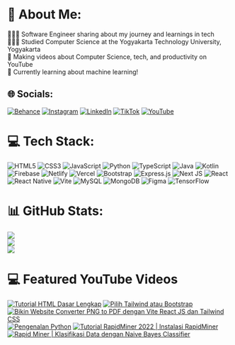 # 💫 About Me:
🧑🏻‍💻 Software Engineer sharing about my journey and learnings in tech<br>👨🏻‍🏫 Studied Computer Science at the Yogyakarta Technology University, Yogyakarta<br>🎨 Making videos about Computer Science, tech, and productivity on YouTube<br>💭 Currently learning about machine learning!


## 🌐 Socials:
[![Behance](https://img.shields.io/badge/Behance-1769ff?logo=behance&logoColor=white)](https://behance.net/dimaspermana8) [![Instagram](https://img.shields.io/badge/Instagram-%23E4405F.svg?logo=Instagram&logoColor=white)](https://instagram.com/dimpmna) [![LinkedIn](https://img.shields.io/badge/LinkedIn-%230077B5.svg?logo=linkedin&logoColor=white)](https://linkedin.com/in/dimaspmna) [![TikTok](https://img.shields.io/badge/TikTok-%23000000.svg?logo=TikTok&logoColor=white)](https://tiktok.com/@gapapakoding) [![YouTube](https://img.shields.io/badge/YouTube-%23FF0000.svg?logo=YouTube&logoColor=white)](https://youtube.com/@codedimas) 

# 💻 Tech Stack:
![HTML5](https://img.shields.io/badge/html5-%23E34F26.svg?style=for-the-badge&logo=html5&logoColor=white) ![CSS3](https://img.shields.io/badge/css3-%231572B6.svg?style=for-the-badge&logo=css3&logoColor=white) ![JavaScript](https://img.shields.io/badge/javascript-%23323330.svg?style=for-the-badge&logo=javascript&logoColor=%23F7DF1E) ![Python](https://img.shields.io/badge/python-3670A0?style=for-the-badge&logo=python&logoColor=ffdd54) ![TypeScript](https://img.shields.io/badge/typescript-%23007ACC.svg?style=for-the-badge&logo=typescript&logoColor=white) ![Java](https://img.shields.io/badge/java-%23ED8B00.svg?style=for-the-badge&logo=openjdk&logoColor=white) ![Kotlin](https://img.shields.io/badge/kotlin-%237F52FF.svg?style=for-the-badge&logo=kotlin&logoColor=white) ![Firebase](https://img.shields.io/badge/firebase-%23039BE5.svg?style=for-the-badge&logo=firebase) ![Netlify](https://img.shields.io/badge/netlify-%23000000.svg?style=for-the-badge&logo=netlify&logoColor=#00C7B7) ![Vercel](https://img.shields.io/badge/vercel-%23000000.svg?style=for-the-badge&logo=vercel&logoColor=white) ![Bootstrap](https://img.shields.io/badge/bootstrap-%238511FA.svg?style=for-the-badge&logo=bootstrap&logoColor=white) ![Express.js](https://img.shields.io/badge/express.js-%23404d59.svg?style=for-the-badge&logo=express&logoColor=%2361DAFB) ![Next JS](https://img.shields.io/badge/Next-black?style=for-the-badge&logo=next.js&logoColor=white) ![React](https://img.shields.io/badge/react-%2320232a.svg?style=for-the-badge&logo=react&logoColor=%2361DAFB) ![React Native](https://img.shields.io/badge/react_native-%2320232a.svg?style=for-the-badge&logo=react&logoColor=%2361DAFB) ![Vite](https://img.shields.io/badge/vite-%23646CFF.svg?style=for-the-badge&logo=vite&logoColor=white) ![MySQL](https://img.shields.io/badge/mysql-4479A1.svg?style=for-the-badge&logo=mysql&logoColor=white) ![MongoDB](https://img.shields.io/badge/MongoDB-%234ea94b.svg?style=for-the-badge&logo=mongodb&logoColor=white) ![Figma](https://img.shields.io/badge/figma-%23F24E1E.svg?style=for-the-badge&logo=figma&logoColor=white) ![TensorFlow](https://img.shields.io/badge/TensorFlow-%23FF6F00.svg?style=for-the-badge&logo=TensorFlow&logoColor=white)
# 📊 GitHub Stats:
![](https://github-readme-stats.vercel.app/api?username=dimaspermana293&theme=blue_navy&hide_border=false&include_all_commits=true&count_private=true)<br/>
![](https://github-readme-streak-stats.herokuapp.com/?user=dimaspermana293&theme=blue_navy&hide_border=false)<br/>
![](https://github-readme-stats.vercel.app/api/top-langs/?username=dimaspermana293&theme=blue_navy&hide_border=false&include_all_commits=true&count_private=true&layout=compact)

# 💻 Featured YouTube Videos
<!-- YouTube video cards from https://github.com/DenverCoder1/github-readme-youtube-cards -->
<!-- If you want to display the latest videos, then simply follow the instructions in the above repo. -->
<!-- If you however want to select which videos display, then you can manually generate the video link by changing the below parameters in angle brackets. -->
<!-- https://ytcards.demolab.com/?id=<video ID>&title=<video+title>&lang=en&timestamp=<video publish date in Unix time format>&background_color=%230d1117&title_color=%23ffffff&stats_color=%23dedede&max_title_lines=1&width=250&border_radius=5&duration=<video duration in seconds> "<video title>") -->
<!-- BEGIN YOUTUBE-CARDS -->
[![Tutorial HTML Dasar Lengkap](https://ytcards.demolab.com/?id=jVwNvZPQv2Y&t=173s&title=Tutorial+HTML+Dasar+Crash+Course&lang=en&timestamp=1636628400&background_color=%230d1117&title_color=%23ffffff&stats_color=%23dedede&max_title_lines=1&width=250&border_radius=5&duration=7.200 "Tutorial HTML Dasar Lengkap Crash Course")](https://youtu.be/jVwNvZPQv2Y?si=RnJNCw6yIwCLpCqu)
[![Pilih Tailwind atau Bootstrap](https://ytcards.demolab.com/?id=xoYDFqidx9Y&title=Pilih+TailwindCSS+atau+Bootstrap&lang=en&timestamp=1636628400&background_color=%230d1117&title_color=%23ffffff&stats_color=%23dedede&max_title_lines=1&width=250&border_radius=5&duration=480 "Pilih TailwindCSS atau Bootstrap")](https://youtu.be/xoYDFqidx9Y?si=mrUqfMnxD69ruPZ7)
[![Bikin Website Converter PNG to PDF dengan Vite React JS dan Tailwind CSS](https://ytcards.demolab.com/?id=fJB8k6Yf8Io&title=Bikin+Website+Converter+PNG+to+PDF+dengan+Vite+React+JS+dan+Tailwind+CSS&lang=en&timestamp=YOUR_UNIX_TIMESTAMP_HERE&background_color=%230d1117&title_color=%23ffffff&stats_color=%23dedede&max_title_lines=1&width=250&border_radius=5&duration=2400 "Bikin Website Converter PNG to PDF dengan Vite React JS dan Tailwind CSS")](https://youtu.be/fJB8k6Yf8Io?si=ijqbZH0I1hMa23x4)
[![Pengenalan Python](https://ytcards.demolab.com/?id=SFlx95G9FgU&title=Pengenalan+Python&lang=en&timestamp=YOUR_UNIX_TIMESTAMP_HERE&background_color=%230d1117&title_color=%23ffffff&stats_color=%23dedede&max_title_lines=1&width=250&border_radius=5&duration=420 "Pengenalan Python")](https://youtu.be/SFlx95G9FgU?si=K40djZ_RzoMw6Aaw)
[![Tutorial RapidMiner 2022 | Instalasi RapidMiner](https://ytcards.demolab.com/?id=IKex1YKvg4c&title=Tutorial+RapidMiner+2022+%7C+Instalasi+RapidMiner&lang=en&timestamp=YOUR_UNIX_TIMESTAMP_HERE&background_color=%230d1117&title_color=%23ffffff&stats_color=%23dedede&max_title_lines=1&width=250&border_radius=5&duration=1140 "Tutorial RapidMiner 2022 | Instalasi RapidMiner")](https://youtu.be/IKex1YKvg4c?si=E1Pzg6oiXgWnEFZI)
[![Rapid Miner | Klasifikasi Data dengan Naive Bayes Classifier](https://ytcards.demolab.com/?id=4LwSjcEXQsY&title=Rapid+Miner+%7C+Klasifikasi+Data+dengan+Naive+Bayes+Classifier&lang=en&timestamp=YOUR_UNIX_TIMESTAMP_HERE&background_color=%230d1117&title_color=%23ffffff&stats_color=%23dedede&max_title_lines=1&width=250&border_radius=5&duration=420 "Rapid Miner | Klasifikasi Data dengan Naive Bayes Classifier")](https://youtu.be/4LwSjcEXQsY?si=EBle1_bTuNThWbi8)



<!-- END YOUTUBE-CARDS -->

<!-- Proudly created with GPRM ( https://gprm.itsvg.in ) -->
